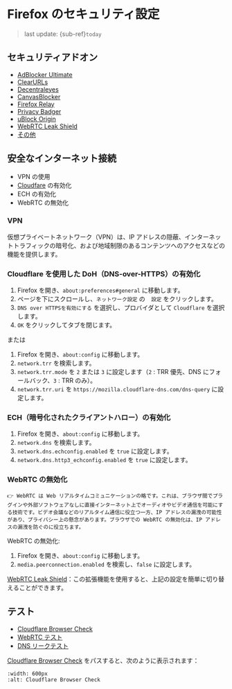 # Firefox のセキュリティ設定
> last update: {sub-ref}`today`

## セキュリティアドオン
- [AdBlocker Ultimate](https://addons.mozilla.org/en-US/firefox/addon/adblocker-ultimate/)
- [ClearURLs](https://addons.mozilla.org/en-US/firefox/addon/clearurls/)
- [Decentraleyes](https://addons.mozilla.org/en-US/firefox/addon/decentraleyes/)
- [CanvasBlocker](https://addons.mozilla.org/en-US/firefox/addon/canvasblocker/)
- [Firefox Relay](https://relay.firefox.com/)
- [Privacy Badger](https://addons.mozilla.org/en-US/firefox/addon/privacy-badger17/)
- [uBlock Origin](https://addons.mozilla.org/en-US/firefox/addon/ublock-origin/)
- [WebRTC Leak Shield](https://addons.mozilla.org/en-US/firefox/addon/webrtc-leak-shield/)
- [その他](https://addons.mozilla.org/en-US/firefox/extensions/category/privacy-security/)

## 安全なインターネット接続
- VPN の使用
- [Cloudfare](https://developers.cloudflare.com/1.1.1.1/setup/) の有効化
- ECH の有効化
- WebRTC の無効化

### VPN
仮想プライベートネットワーク（VPN）は、IP アドレスの隠蔽、インターネットトラフィックの暗号化、および地域制限のあるコンテンツへのアクセスなどの機能を提供します。

### Cloudflare を使用した DoH（DNS-over-HTTPS）の有効化
1. Firefox を開き、`about:preferences#general` に移動します。
2. ページを下にスクロールし、`ネットワーク設定` の　`設定` をクリックします。
3. `DNS over HTTPSを有効にする` を選択し、プロバイダとして `Cloudflare` を選択します。
4. `OK` をクリックしてタブを閉じます。

または
1. Firefox を開き、`about:config` に移動します。
2. `network.trr` を検索します。
3. `network.trr.mode` を `2` または `3` に設定します（`2` : TRR 優先、DNS にフォールバック、`3` : TRR のみ）。
4. `network.trr.uri` を `https://mozilla.cloudflare-dns.com/dns-query` に設定します。

### ECH（暗号化されたクライアントハロー）の有効化
1. Firefox を開き、`about:config` に移動します。
2. `network.dns` を検索します。
3. `network.dns.echconfig.enabled` を `true` に設定します。
4. `network.dns.http3_echconfig.enabled` を `true` に設定します。

### WebRTC の無効化
```{caution} WebRTC
👉 WebRTC は Web リアルタイムコミュニケーションの略です。これは、ブラウザ間でプラグインや外部ソフトウェアなしに直接インターネット上でオーディオやビデオ通信を可能にする技術です。ビデオ会議などのリアルタイム通信に役立つ一方、IP アドレスの漏洩の可能性があり、プライバシー上の懸念があります。ブラウザでの WebRTC の無効化は、IP アドレスの漏洩を防ぐのに役立ちます。
```

WebRTC の無効化:
1. Firefox を開き、`about:config` に移動します。
2. `media.peerconnection.enabled` を検索し、`false` に設定します。

[WebRTC Leak Shield](https://addons.mozilla.org/en-US/firefox/addon/webrtc-leak-shield/)：この拡張機能を使用すると、上記の設定を簡単に切り替えることができます。

## テスト
- [Cloudflare Browser Check](https://www.cloudflare.com/ssl/encrypted-sni/#results)
- [WebRTC テスト](https://ip8.com/webrtc-test)
- [DNS リークテスト](https://dnsleaktest.org/dns-leak-test)

[Cloudflare Browser Check](https://www.cloudflare.com/ssl/encrypted-sni/#results) をパスすると、次のように表示されます：
```{image} img/cloudflare-test.png
:width: 600px
:alt: Cloudflare Browser Check
```